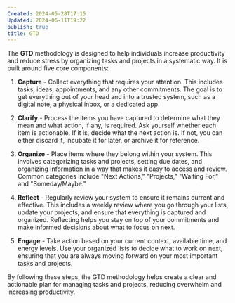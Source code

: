 ```yaml
---
Created: 2024-05-28T17:15
Updated: 2024-06-11T19:22
publish: true
title: GTD
---
```

The **GTD** methodology is designed to help individuals increase productivity and reduce stress by organizing tasks and projects in a systematic way. It is built around five core components:

1. **Capture** - Collect everything that requires your attention. This includes tasks, ideas, appointments, and any other commitments. The goal is to get everything out of your head and into a trusted system, such as a digital note, a physical inbox, or a dedicated app.

2. **Clarify** - Process the items you have captured to determine what they mean and what action, if any, is required. Ask yourself whether each item is actionable. If it is, decide what the next action is. If not, you can either discard it, incubate it for later, or archive it for reference.

3. **Organize** - Place items where they belong within your system. This involves categorizing tasks and projects, setting due dates, and organizing information in a way that makes it easy to access and review. Common categories include "Next Actions," "Projects," "Waiting For," and "Someday/Maybe."

4. **Reflect** - Regularly review your system to ensure it remains current and effective. This includes a weekly review where you go through your lists, update your projects, and ensure that everything is captured and organized. Reflecting helps you stay on top of your commitments and make informed decisions about what to focus on next.

5. **Engage** - Take action based on your current context, available time, and energy levels. Use your organized lists to decide what to work on next, ensuring that you are always moving forward on your most important tasks and projects.

By following these steps, the GTD methodology helps create a clear and actionable plan for managing tasks and projects, reducing overwhelm and increasing productivity.